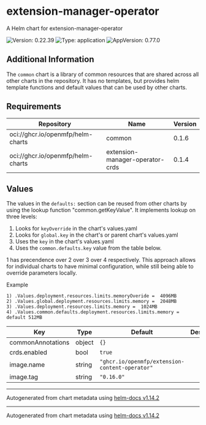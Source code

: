 # extension-manager-operator

A Helm chart for extension-manager-operator

![Version: 0.22.39](https://img.shields.io/badge/Version-0.22.39-informational?style=flat-square) ![Type: application](https://img.shields.io/badge/Type-application-informational?style=flat-square) ![AppVersion: 0.77.0](https://img.shields.io/badge/AppVersion-0.77.0-informational?style=flat-square)

## Additional Information

The `common` chart is a library of common resources that are shared across all other charts in the repository. It has no templates, but provides helm template functions and default values that can be used by other charts.

## Requirements

| Repository | Name | Version |
|------------|------|---------|
| oci://ghcr.io/openmfp/helm-charts | common | 0.1.6 |
| oci://ghcr.io/openmfp/helm-charts | extension-manager-operator-crds | 0.1.4 |

## Values

The values in the `defaults:` section can be reused from other charts by using the lookup function "common.getKeyValue". It implements lookup on three levels:

1. Looks for `keyOverride` in the chart's values.yaml
2. Looks for `global.key` in the chart's or parent chart's values.yaml
3. Uses the `key` in the chart's values.yaml
4. Uses the `common.defaults.key` value from the table below.

1 has precendence over 2 over 3 over 4 respectively. This approach allows for individual charts to have minimal configuration, while still being able to override parameters locally.

Example
```
1) .Values.deployment.resources.limits.memoryOveride =  4096MB
2) .Values.global.deployment.resources.limits.memory =  2048MB
3) .Values.deployment.resources.limits.memory =  1024MB
4) .Values.common.defaults.deployment.resources.limits.memory = default 512MB
```

| Key | Type | Default | Description |
|-----|------|---------|-------------|
| commonAnnotations | object | `{}` |  |
| crds.enabled | bool | `true` |  |
| image.name | string | `"ghcr.io/openmfp/extension-content-operator"` |  |
| image.tag | string | `"0.16.0"` |  |

----------------------------------------------
Autogenerated from chart metadata using [helm-docs v1.14.2](https://github.com/norwoodj/helm-docs/releases/v1.14.2)

----------------------------------------------
Autogenerated from chart metadata using [helm-docs v1.14.2](https://github.com/norwoodj/helm-docs/releases/v1.14.2)